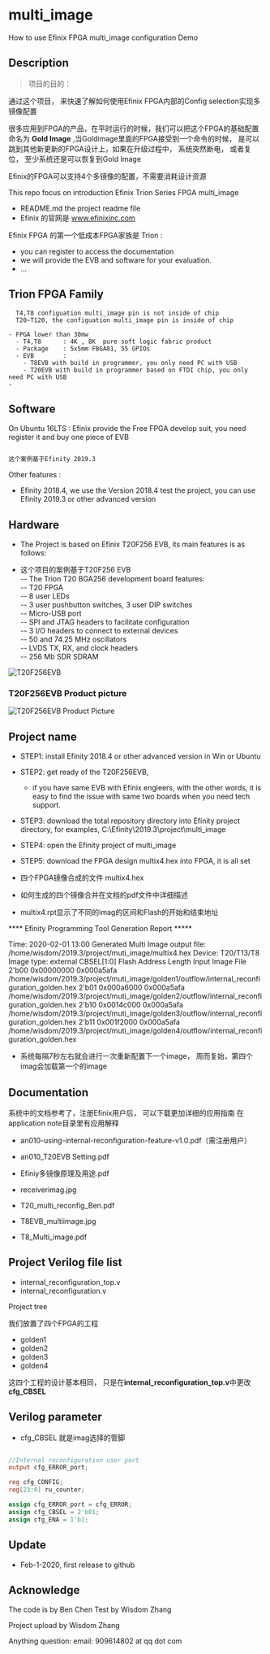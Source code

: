 # multi_image
 How to use Efinix FPGA multi_image configuration Demo

 ## Description

> 项目的目的：

通过这个项目， 来快速了解如何使用Efinix FPGA内部的Config selection实现多镜像配置

很多应用到FPGA的产品，在平时运行的时候，我们可以把这个FPGA的基础配置命名为 **Gold Image** ,当Goldimage里面的FPGA接受到一个命令的时候， 是可以跳到其他新更新的FPGA设计上，如果在升级过程中， 系统突然断电， 或者复位， 至少系统还是可以恢复到Gold Image

Efinix的FPGA可以支持4个多镜像的配置，不需要消耗设计资源


This repo focus on introduction Efinix Trion Series FPGA multi_image
- README.md  the project readme file
- Efinix 的官网是 www.efinixinc.com

Efinix FPGA 的第一个低成本FPGA家族是 Trion :
- you can register to access the documentation
- we will provide the EVB and software for your evaluation.
- ...


## Trion FPGA Family

```
  T4,T8 configuation multi_image pin is not inside of chip
  T20~T120, the configuation multi_image pin is inside of chip

- FPGA lower than 30mw
  - T4,T8      : 4K , 8K  pure soft logic fabric product
  - Package    : 5x5mm FBGA81, 55 GPIOs
  - EVB        :
    - T8EVB with build in programmer, you only need PC with USB
    - T20EVB with build in programmer based on FTDI chip, you only need PC with USB
-
```

## Software

On Ubuntu 16LTS : Efinix provide the Free FPGA develop suit, you need register it and buy one piece of EVB

```sh

这个案例基于Efinity 2019.3
```
Other features :

- Efinity 2018.4, we use the Version 2018.4 test the project, you can use Efinity 2019.3 or other advanced version

## Hardware

- The Project is based on Efinix T20F256 EVB, its main features is as follows:

- 这个项目的案例基于T20F256 EVB    
-- The Trion T20 BGA256 development board features:  
-- T20 FPGA  
-- 8 user LEDs  
-- 3 user pushbutton switches, 3 user DIP switches  
-- Micro-USB port  
-- SPI and JTAG headers to facilitate configuration  
-- 3 I/O headers to connect to external devices  
-- 50 and 74.25 MHz oscillators  
-- LVDS TX, RX, and clock headers  
-- 256 Mb SDR SDRAM

![T20F256EVB](./T20F256EVB.jpg)

### T20F256EVB Product picture

![T20F256EVB Product Picture](./T20F256EVB_PCB.jpg)


## Project name


- STEP1: install Efinity 2018.4 or other advanced version in Win or Ubuntu
- STEP2: get ready of the T20F256EVB,  
    - if you have same EVB with Efinix engieers, with the other words, it is easy to find the issue with same two boards when you need tech support.

- STEP3: download the total repository directory into Efinity project directory, for examples, C:\Efinity\2019.3\project\multi_image

- STEP4: open the Efinity project of multi_image

- STEP5: download the FPGA design multix4.hex into FPGA, it is all set

- 四个FPGA镜像合成的文件 multix4.hex
- 如何生成的四个镜像合并在文档的pdf文件中详细描述
- multix4.rpt显示了不同的imag的区间和Flash的开始和结束地址

**** Efinity Programming Tool Generation Report *****

Time: 2020-02-01 13:00
Generated Multi Image output file: /home/wisdom/2019.3/project/muti_image/multix4.hex
Device: T20/T13/T8
Image type: external
CBSEL[1:0]  Flash Address  Length      Input Image File
     2'b00  0x00000000     0x000a5afa  /home/wisdom/2019.3/project/muti_image/golden1/outflow/internal_reconfiguration_golden.hex
     2'b01  0x000a6000     0x000a5afa  /home/wisdom/2019.3/project/muti_image/golden2/outflow/internal_reconfiguration_golden.hex
     2'b10  0x0014c000     0x000a5afa  /home/wisdom/2019.3/project/muti_image/golden3/outflow/internal_reconfiguration_golden.hex
     2'b11  0x001f2000     0x000a5afa  /home/wisdom/2019.3/project/muti_image/golden4/outflow/internal_reconfiguration_golden.hex



- 系统每隔7秒左右就会进行一次重新配置下一个image， 周而复始，第四个imag会加载第一个的image

## Documentation

系统中的文档参考了，注册Efinix用户后， 可以下载更加详细的应用指南
在application note目录里有应用解释

- an010-using-internal-reconfiguration-feature-v1.0.pdf（需注册用户）

- an010_T20EVB Setting.pdf  
- Efiniy多镜像原理及用途.pdf  
- receiverimag.jpg  
- T20_multi_reconfig_Ben.pdf  
- T8EVB_multiimage.jpg  
- T8_Multi_image.pdf  

## Project Verilog file list

- internal_reconfiguration_top.v  
- internal_reconfiguration.v  

Project tree

我们放置了四个FPGA的工程
- golden1  
- golden2
- golden3
- golden4

这四个工程的设计基本相同， 只是在**internal_reconfiguration_top.v**中更改**cfg_CBSEL**

## Verilog parameter

- cfg_CBSEL 就是imag选择的管脚

```verilog

//Internal reconfiguration user port
output cfg_ERROR_port;

reg cfg_CONFIG;
reg[23:0] ru_counter;

assign cfg_ERROR_port = cfg_ERROR;
assign cfg_CBSEL = 2'b01;
assign cfg_ENA = 1'b1;

```
## Update

 - Feb-1-2020,  first release to github



## Acknowledge

The code is by Ben Chen
Test by Wisdom Zhang

Project upload by Wisdom Zhang

Anything question: email: 909614802 at qq dot com
